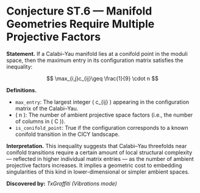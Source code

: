 # Conjecture ST.6 — Manifold Geometries Require Multiple Projective Factors

**Statement.**
If a Calabi–Yau manifold lies at a conifold point in the moduli space, then the maximum entry in its configuration matrix satisfies the inequality:

$$
\max_{i,j}c_{ij}\geq \frac{1}{9} \cdot n
$$

**Definitions.**

- `max_entry`: The largest integer \( c_{ij} \) appearing in the configuration matrix of the Calabi–Yau.
- \( n \): The number of ambient projective space factors (i.e., the number of columns in \( C \)).
- `is_conifold_point`: True if the configuration corresponds to a known conifold transition in the CICY landscape.

**Interpretation.**
This inequality suggests that Calabi–Yau threefolds near conifold transitions require a certain amount of local structural complexity — reflected in higher individual matrix entries — as the number of ambient projective factors increases. It implies a geometric cost to embedding singularities of this kind in lower-dimensional or simpler ambient spaces.

**Discovered by:** *TxGraffiti (Vibrations mode)*

